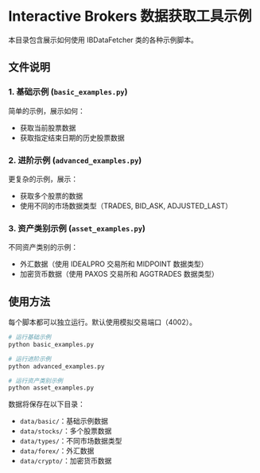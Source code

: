 # Interactive Brokers 数据获取工具示例

本目录包含展示如何使用 IBDataFetcher 类的各种示例脚本。

## 文件说明

### 1. 基础示例 (`basic_examples.py`)
简单的示例，展示如何：
- 获取当前股票数据
- 获取指定结束日期的历史股票数据

### 2. 进阶示例 (`advanced_examples.py`)
更复杂的示例，展示：
- 获取多个股票的数据
- 使用不同的市场数据类型（TRADES, BID_ASK, ADJUSTED_LAST）

### 3. 资产类别示例 (`asset_examples.py`)
不同资产类别的示例：
- 外汇数据（使用 IDEALPRO 交易所和 MIDPOINT 数据类型）
- 加密货币数据（使用 PAXOS 交易所和 AGGTRADES 数据类型）

## 使用方法

每个脚本都可以独立运行。默认使用模拟交易端口（4002）。

```bash
# 运行基础示例
python basic_examples.py

# 运行进阶示例
python advanced_examples.py

# 运行资产类别示例
python asset_examples.py
```

数据将保存在以下目录：
- `data/basic/`：基础示例数据
- `data/stocks/`：多个股票数据
- `data/types/`：不同市场数据类型
- `data/forex/`：外汇数据
- `data/crypto/`：加密货币数据
